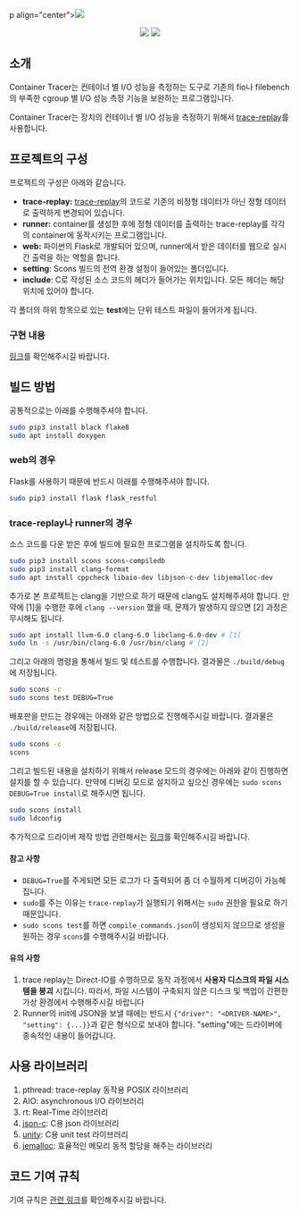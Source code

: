 p align="center"><img src="https://user-images.githubusercontent.com/16631264/90947085-177fac00-e46e-11ea-8ccc-3f14e214d39a.png"/></p>

<p align="center">
  <a href="https://www.codacy.com/gh/I-O-Benchmark-On-Container/ContainerTracer?utm_source=github.com&amp;utm_medium=referral&amp;utm_content=I-O-Benchmark-On-Container/ContainerTracer&amp;utm_campaign=Badge_Grade"><img src="https://app.codacy.com/project/badge/Grade/4994a1d576a54a9a9a7b2e0f0619e8f0"/></a>
  <a href="https://travis-ci.org/I-O-Benchmark-On-Container/ContainerTracer"><img src="https://travis-ci.org/I-O-Benchmark-On-Container/ContainerTracer.svg?branch=master"/></a>
</p>


## 소개

Container Tracer는 컨테이너 별 I/O 성능을 측정하는 도구로 기존의 fio나 filebench의
부족한 cgroup 별 I/O 성능 측정 기능을 보완하는 프로그램입니다.

Container Tracer는 장치의 컨테이너 별 I/O 성능을 측정하기 위해서 [trace-replay](https://github.com/yongseokoh/trace-replay)를
사용합니다.

## 프로젝트의 구성

프로젝트의 구성은 아래와 같습니다.

- **trace-replay:** [trace-replay](https://github.com/yongseokoh/trace-replay)의 코드로
  기존의 비정형 데이터가 아닌 정형 데이터로 출력하게 변경되어 있습니다.
- **runner:** container를 생성한 후에 정형 데이터를 출력하는 trace-replay를 각각의 container에 동작시키는 프로그램입니다.
- **web:** 파이썬의 Flask로 개발되어 있으며, runner에서 받은 데이터를 웹으로 실시간 출력을 하는 역할을 합니다.
- **setting**: Scons 빌드의 전역 환경 설정이 들어있는 폴더입니다.
- **include**: C로 작성된 소스 코드의 헤더가 들어가는 위치입니다. 모든 헤더는 해당 위치에 있어야 합니다.

각 폴더의 하위 항목으로 있는 **test**에는 단위 테스트 파일이 들어가게 됩니다.

### 구현 내용

[링크](https://i-o-benchmark-on-container.github.io/ContainerTracerDoxygen/)를 확인해주시길
바랍니다.

## 빌드 방법

공통적으로는 아래를 수행해주셔야 합니다.

```bash
sudo pip3 install black flake8
sudo apt install doxygen
```

### web의 경우

Flask를 사용하기 때문에 반드시 아래를 수행해주셔야 합니다.

```bash
sudo pip3 install flask flask_restful
```

### trace-replay나 runner의 경우

소스 코드를 다운 받은 후에 빌드에 필요한 프로그램을 설치하도록 합니다.

```bash
sudo pip3 install scons scons-compiledb
sudo pip3 install clang-format
sudo apt install cppcheck libaio-dev libjson-c-dev libjemalloc-dev
```

추가로 본 프로젝트는 clang을 기반으로 하기 때문에 clang도 설치해주셔야 합니다.
만약에 \[1\]을 수행한 후에 `clang --version` 했을 때, 문제가 발생하지 않으면 \[2\] 과정은 무시해도 됩니다.

```bash
sudo apt install llvm-6.0 clang-6.0 libclang-6.0-dev # [1]
sudo ln -s /usr/bin/clang-6.0 /usr/bin/clang # [2]
```

그리고 아래의 명령을 통해서 빌드 및 테스트를 수행합니다. 결과물은 `./build/debug`에 저장됩니다.

```bash
sudo scons -c
sudo scons test DEBUG=True
```

배포판을 만드는 경우에는 아래와 같은 방법으로 진행해주시길 바랍니다. 결과물은 `./build/release`에 저장됩니다.

```bash
sudo scons -c
scons
```

그리고 빌드된 내용을 설치하기 위해서 release 모드의 경우에는 아래와 같이 진행하면 설치를 할 수 있습니다.
만약에 디버깅 모드로 설치하고 싶으신 경우에는 `sudo scons DEBUG=True install`로 해주시면 됩니다.

```bash
sudo scons install
sudo ldconfig
```

추가적으로 드라이버 제작 방법 관련해서는 [링크](https://github.com/I-O-Benchmark-On-Container/ContainerTracer/wiki/Runner%EC%97%90-driver%EB%A5%BC-%EC%B6%94%EA%B0%80%ED%95%98%EB%8A%94-%EB%B0%A9%EB%B2%95)를
확인해주시길 바랍니다.

#### 참고 사항

- `DEBUG=True`를 주게되면 모든 로그가 다 출력되어 좀 더 수월하게 디버깅이 가능해집니다.
- `sudo`를 주는 이유는 `trace-replay`가 실행되기 위해서는 `sudo` 권한을 필요로 하기 때문입니다.
- `sudo scons test`를 하면 `compile_commands.json`이 생성되지 않으므로 생성을 원하는
  경우 `scons`를 수행해주시길 바랍니다.

#### 유의 사항

1. trace replay는 Direct-IO를 수행하므로 동작 과정에서 **사용자 디스크의 파일 시스템을 붕괴** 시킵니다.
   따라서, 파일 시스템이 구축되지 않은 디스크 및 백업이 간편한 가상 환경에서 수행해주시길 바랍니다
2. Runner의 init에 JSON을 보낼 때에는 반드시 `{"driver": "<DRIVER-NAME>", "setting": {...}}`과
   같은 형식으로 보내야 합니다. "setting"에는 드라이버에 종속적인 내용이 들어갑니다.

## 사용 라이브러리

1. pthread: trace-replay 동작용 POSIX 라이브러리
2. AIO: asynchronous I/O 라이브러리
3. rt: Real-Time 라이브러리
4. [json-c](https://github.com/json-c/json-c):  C용 json 라이브러리
5. [unity](https://github.com/ThrowTheSwitch/Unity): C용 unit test 라이브러리
6. [jemalloc](https://github.com/jemalloc/jemalloc): 효율적인 메모리 동적 할당을 해주는 라이브러리

## 코드 기여 규칙

기여 규칙은 [관련 링크](https://github.com/I-O-Benchmark-On-Container/ContainerTracer/blob/master/CONTRIBUTING.md)를 확인해주시길 바랍니다.

